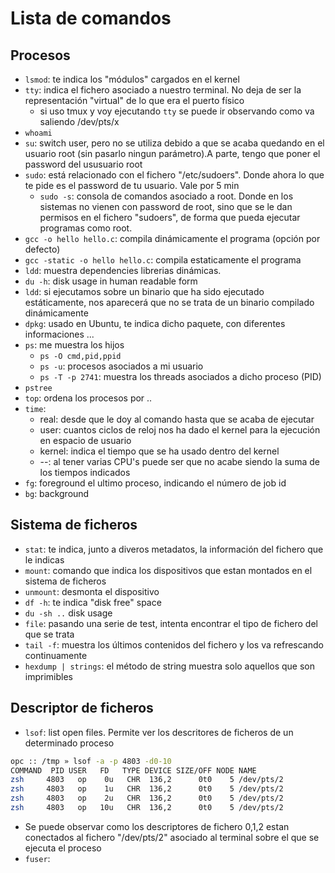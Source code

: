 # Lista de comandos
## Procesos
- `lsmod`: te indica los "módulos" cargados en el kernel
- `tty`: indica el fichero asociado a nuestro terminal. No deja de ser la representación "virtual" de lo que era el puerto físico 
  - si uso tmux y voy ejecutando `tty` se puede ir observando como va saliendo /dev/pts/x
- `whoami`   
- `su`: switch user, pero no se utiliza debido a que se acaba quedando en el usuario root (sin pasarlo ningun parámetro).A parte, tengo que poner el password del ususuario root
- `sudo`: está relacionado con el fichero "/etc/sudoers". Donde ahora lo que te pide es el password de tu usuario. Vale por 5 min 
  - `sudo -s`: consola de comandos asociado a root. Donde en los sistemas no vienen con password de root, sino que se le dan permisos en el fichero "sudoers", de forma que pueda ejecutar programas como root.
- `gcc -o hello hello.c`: compila dinámicamente el programa (opción por defecto)
- `gcc -static -o hello hello.c`: compila estaticamente el programa
- `ldd`: muestra dependencies librerias dinámicas.
- `du -h`: disk usage in human readable form
- `ldd`: si ejecutamos sobre un binario que ha sido ejecutado estáticamente, nos aparecerá que no se trata de un binario compilado dinámicamente
- `dpkg`: usado en Ubuntu, te indica dicho paquete, con diferentes informaciones ...
- `ps`: me muestra los hijos
  - `ps -O cmd,pid,ppid`
  - `ps -u`: procesos asociados a mi usuario
  - `ps -T -p 2741`: muestra los threads asociados a dicho proceso (PID)
- `pstree`
- `top`: ordena los procesos por ..
- `time`:
  - real: desde que le doy al comando hasta que se acaba de ejecutar 
  - user: cuantos ciclos de reloj nos ha dado el kernel para la ejecución en espacio de usuario
  - kernel: indica el tiempo que se ha usado dentro del kernel
  - --: al tener varias CPU's puede ser que no acabe siendo la suma de los tiempos indicados
- `fg`: foreground el ultimo proceso, indicando el número de job id
- `bg`: background

## Sistema de ficheros
- `stat`: te indica, junto a diveros metadatos, la información del fichero que le indicas
- `mount`: comando que indica los dispositivos que estan montados en el sistema de ficheros
- `unmount`: desmonta el dispositivo
- `df -h`: te indica "disk free" space
- `du -sh ..` disk usage
- `file`: pasando una serie de test, intenta encontrar el tipo de fichero del que se trata
- `tail -f`: muestra los últimos contenidos del fichero y los va refrescando continuamente
- `hexdump | strings`: el método de string muestra solo aquellos que son imprimibles

## Descriptor de ficheros
- `lsof`: list open files. Permite ver los descritores de ficheros de un determinado proceso
```bash
opc :: /tmp » lsof -a -p 4803 -d0-10
COMMAND  PID USER   FD   TYPE DEVICE SIZE/OFF NODE NAME
zsh     4803   op    0u   CHR  136,2      0t0    5 /dev/pts/2
zsh     4803   op    1u   CHR  136,2      0t0    5 /dev/pts/2
zsh     4803   op    2u   CHR  136,2      0t0    5 /dev/pts/2
zsh     4803   op   10u   CHR  136,2      0t0    5 /dev/pts/2
```
- Se puede observar como los descriptores de fichero 0,1,2 estan conectados al fichero "/dev/pts/2" asociado al terminal sobre el que se ejecuta el proceso
- `fuser`: 

